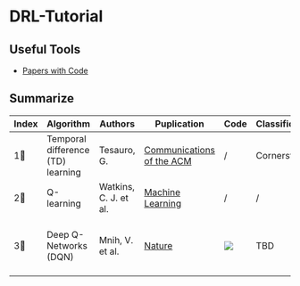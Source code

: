 # DRL-Tutorial

## Useful Tools

- [Papers with Code](https://paperswithcode.com)

## Summarize

<font size=5>

| Index       |  Algorithm  | Authors     | Puplication | Code        | Classification | Features    | Detailed    |
| ----------- | ----------- | ----------- | ----------- | ----------- | ----------- | ----------- | ----------- |
| 1⃣️ | Temporal difference (TD) learning | Tesauro, G. | [Communications of the ACM](https://dl.acm.org/doi/abs/10.1145/203330.203343) | / | Cornerstone | TBD |
| 2⃣️ | Q-learning | Watkins, C. J. et al. | [Machine Learning](https://link.springer.com/article/10.1007/BF00992698) | / | / | Q Table | TBD |
| 3⃣️ | Deep Q-Networks (DQN) | Mnih, V. et al. | [Nature](https://www.nature.com/articles/nature14236) | [![](https://img.shields.io/github/stars/gordicaleksa/pytorch-learn-reinforcement-learning?style=social)](https://github.com/gordicaleksa/pytorch-learn-reinforcement-learning) | TBD | Introducing the Deep network into Q-learning | TBD |

</font>
